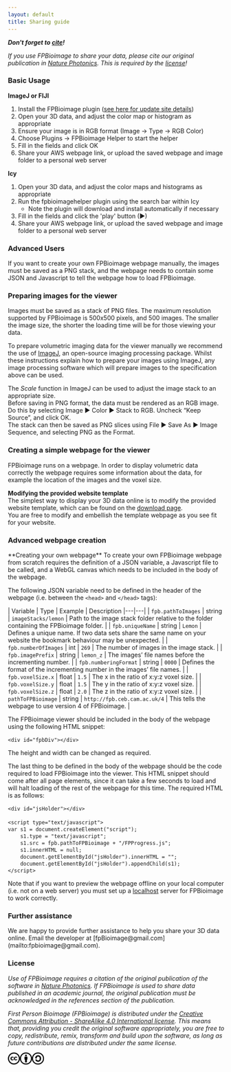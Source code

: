 ```yaml
---
layout: default
title: Sharing guide
---
```


<script>
    str = '<ul id="subheadings"><li><a href="#basic">Basic Usage</a></li>' +
    '<li><a href="#advanced">Advanced</a></li></ul>';
    document.getElementById("subheadings/sharingGuide/").innerHTML = str;
</script>

**_Don't forget to [cite](https://doi.org/10.1038/nphoton.2016.273)!_**

_If you use FPBioimage to share your data, please cite our original publication in [Nature Photonics](https://doi.org/10.1038/nphoton.2016.273). This is required by the [license](#license)!_

<h3 id="basic">Basic Usage</h3>

**ImageJ or FIJI**
1. Install the FPBioimage plugin ([see here for update site details](http://imagej.net/Fpbioimage))
2. Open your 3D data, and adjust the color map or histogram as appropriate
3. Ensure your image is in RGB format (Image -> Type -> RGB Color)
4. Choose Plugins -> FPBioimage Helper to start the helper
5. Fill in the fields and click OK
6. Share your AWS webpage link, or upload the saved webpage and image folder to a personal web server

**Icy**
1. Open your 3D data, and adjust the color maps and histograms as appropriate
2. Run the fpbioimagehelper plugin using the search bar within Icy
    * Note the plugin will download and install automatically if necessary
3. Fill in the fields and click the 'play' button (►)
4. Share your AWS webpage link, or upload the saved webpage and image folder to a personal web server

<h3 id="advanced"> Advanced Users </h3>

If you want to create your own FPBioimage webpage manually, the images must be saved as a PNG stack, and the webpage needs to contain some JSON and Javascript to tell the webpage how to load FPBioimage.


<h3 id="preparing">Preparing images for the viewer</h3>
Images must be saved as a stack of PNG files.  
The maximum resolution supported by FPBioimage is 500x500 pixels, and 500 images.  
The smaller the image size, the shorter the loading time will be for those viewing your data.

To prepare volumetric imaging data for the viewer manually we recommend the use of [ImageJ](http://fiji.sc/), an open-source imaging processing package. Whilst these instructions explain how to prepare your images using ImageJ, any image processing software which will prepare images to the specification above can be used.

The *Scale* function in ImageJ can be used to adjust the image stack to an appropriate size.  
Before saving in PNG format, the data must be rendered as an RGB image. Do this by selecting Image ► Color ► Stack to RGB. Uncheck “Keep Source”, and click OK.  
The stack can then be saved as PNG slices using File ► Save As ► Image Sequence, and selecting PNG as the Format.

<h3 id="simplepage">Creating a simple webpage for the viewer</h3>
FPBioimage runs on a webpage. In order to display volumetric data correctly the webpage requires some information about the data, for example the location of the images and the voxel size.

**Modifying the provided website template**  
The simplest way to display your 3D data online is to modify the provided website template, which can be found on the [download page](../downloads/).  
You are free to modify and embellish the template webpage as you see fit for your website.


<h3 id="advancedpage">Advanced webpage creation</h3>
**Creating your own webpage**  
To create your own FPBioimage webpage from scratch requires the definition of a JSON variable, a Javascript file to be called, and a WebGL canvas which needs to be included in the body of the webpage.

The following JSON variable need to be defined in the header of the webpage (i.e. between the `<head>` and `</head>` tags):  

|  Variable | Type  | Example | Description
|---|---|
| `fpb.pathToImages` | string | `imageStacks/lemon` | Path to the image stack folder relative to the folder containing the FPBioimage folder. |
| `fpb.uniqueName` | string | `Lemon` | Defines a unique name. If two data sets share the same name on your website the bookmark behaviour may be unexpected. |
| `fpb.numberOfImages` | int | `269` | The number of images in the image stack. |
| `fpb.imagePrefix` | string | `lemon_z` | The images’ file names before the incrementing number. |
| `fpb.numberingFormat` | string | `0000` | Defines the format of the incrementing number in the images’ file names. |
| `fpb.voxelSize.x` | float | `1.5` | The x in the ratio of x:y:z voxel size. |
| `fpb.voxelSize.y` | float | `1.5` | The y in the ratio of x:y:z voxel size. |
| `fpb.voxelSize.z` | float | `2.0` | The z in the ratio of x:y:z voxel size. |
| `pathToFPBioimage` | string | `http://fpb.ceb.cam.ac.uk/4` | This tells the webpage to use version 4 of FPBioimage. |

The FPBioimage viewer should be included in the body of the webpage using the following HTML snippet:

```
<div id="fpbDiv"></div>
```

The height and width can be changed as required.

The last thing to be defined in the body of the webpage should be the code required to load FPBioimage into the viewer. This HTML snippet should come after all page elements, since it can take a few seconds to load and will halt loading of the rest of the webpage for this time. The required HTML is as follows:

```
<div id="jsHolder"></div>

<script type="text/javascript">
var s1 = document.createElement("script");
    s1.type = "text/javascript";
    s1.src = fpb.pathToFPBioimage + "/FPProgress.js";
    s1.innerHTML = null;
    document.getElementById("jsHolder").innerHTML = "";
    document.getElementById("jsHolder").appendChild(s1);
</script>
```

Note that if you want to preview the webpage offline on your local computer (i.e. not on a web server) you must set up a [localhost](https://html5hive.org/how-to-setup-a-localhost/) server for FPBioimage to work correctly.

<h3 id="assistance">Further assistance</h3>  
We are happy to provide further assistance to help you share your 3D data online. Email the developer at [fpBioimage@gmail.com](mailto:fpbioimage@gmail.com).

<h3 id="license">License</h3>

*Use of FPBioimage requires a citation of the original publication of the software in [Nature Photonics](https://doi.org/10.1038/nphoton.2016.273). If FPBioimage is used to share data published in an academic journal, the original publication must be acknowledged in the references section of the publication.*

*First Person Bioimage (FPBioimage) is distributed under the [Creative Commons Attribution - ShareAlike 4.0 International license](https://creativecommons.org/licenses/by-sa/4.0/). This means that, providing you credit the original software appropriately, you are free to copy, redistribute, remix, transform and build upon the software, as long as future contributions are distributed under the same license.*

<a href="(https://creativecommons.org/licenses/by-sa/4.0/)">
<img src="/public/cc.png" style="display:inline; height:2em" alt="This software is covered by a Creative Commons Share Alike License, version 4.0"><img src="/public/cc-by.png" style="display:inline; height:2em" alt="You must give appropriate credit, provide a link to the license, and indicate if changes were made."><img src="/public/cc-sa.png" style="display:inline; height:2em" alt="You must distribute your contributions under the same license as the original.">
</a>

